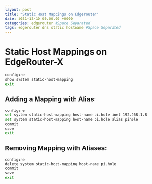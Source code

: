 ```yaml
---
layout: post
title: "Static Host Mappings on Edgerouter"
date: 2021-12-10 09:00:00 +0000
categories: edgerouter #Space Separated
tags: edgerouter dns static hostname #Space Separated
---
```

# Static Host Mappings on EdgeRouter-X

```sh
configure
show system static-host-mapping
exit
```

## Adding a Mapping with Alias:

```sh
configure
set system static-host-mapping host-name pi.hole inet 192.168.1.8
set system static-host-mapping host-name pi.hole alias pihole
commit
save
exit
```

## Removing Mapping with Aliases:

```sh
configure
delete system static-host-mapping host-name pi.hole
commit
save
exit
```
